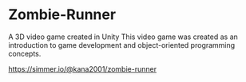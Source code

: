 # Zombie-Runner
A 3D video game created in Unity
This video game was created as an introduction to game development and object-oriented programming concepts.

https://simmer.io/@kana2001/zombie-runner
